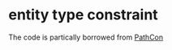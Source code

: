 # entity type constraint

The code is partically borrowed from [PathCon](https://github.com/hyren/PathCon)
